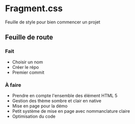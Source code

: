 # Fragment.css
Feuille de style pour bien commencer un projet

## Feuille de route
### Fait
- Choisir un nom
- Créer le répo
- Premier commit

### À faire
- Prendre en compte l'ensemble des élément HTML 5
- Gestion des thème sombre et clair en native
- Mise en page pour la démo
- Petit système de mise en page avec nommanclature claire
- Optimisation du code
